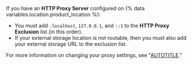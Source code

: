If you have an **HTTP Proxy Server** configured on {% data variables.location.product_location %}:

* You must add `.localhost`, `127.0.0.1`, and `::1` to the **HTTP Proxy Exclusion** list (in this order).
* If your external storage location is not routable, then you must also add your external storage URL to the exclusion list.

For more information on changing your proxy settings, see "[AUTOTITLE](/admin/configuration/configuring-network-settings/configuring-an-outbound-web-proxy-server)."
